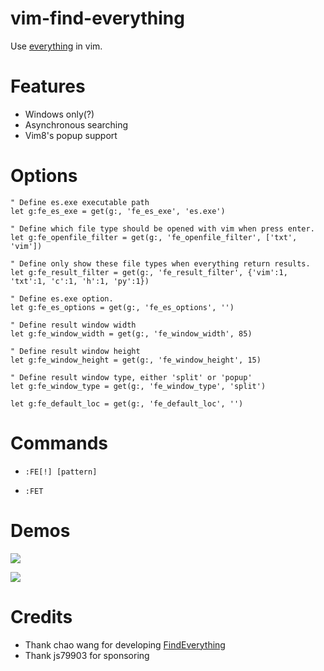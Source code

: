 # vim-find-everything

Use [everything](https://www.voidtools.com/) in vim.

# Features

- Windows only(?)
- Asynchronous searching
- Vim8's popup support

# Options

```vim
" Define es.exe executable path
let g:fe_es_exe = get(g:, 'fe_es_exe', 'es.exe')

" Define which file type should be opened with vim when press enter.
let g:fe_openfile_filter = get(g:, 'fe_openfile_filter', ['txt', 'vim'])

" Define only show these file types when everything return results.
let g:fe_result_filter = get(g:, 'fe_result_filter', {'vim':1, 'txt':1, 'c':1, 'h':1, 'py':1})

" Define es.exe option.
let g:fe_es_options = get(g:, 'fe_es_options', '')

" Define result window width
let g:fe_window_width = get(g:, 'fe_window_width', 85)

" Define result window height
let g:fe_window_height = get(g:, 'fe_window_height', 15)

" Define result window type, either 'split' or 'popup'
let g:fe_window_type = get(g:, 'fe_window_type', 'split')

let g:fe_default_loc = get(g:, 'fe_default_loc', '')
```

# Commands

- `:FE[!] [pattern]`

- `:FET`

# Demos

![](https://user-images.githubusercontent.com/20282795/92328733-5e3beb80-f095-11ea-9a0c-80d7dc819bdc.png)

![](https://user-images.githubusercontent.com/20282795/92328735-6005af00-f095-11ea-88e5-f9da2ff3b57f.png)


# Credits

- Thank chao wang for developing [FindEverything](https://www.vim.org/scripts/script.php?script_id=3499)
- Thank js79903 for sponsoring
